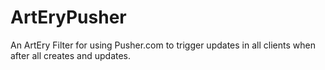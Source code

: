 # ArtEryPusher

An ArtEry Filter for using Pusher.com to trigger updates in all clients when after all creates and updates.
